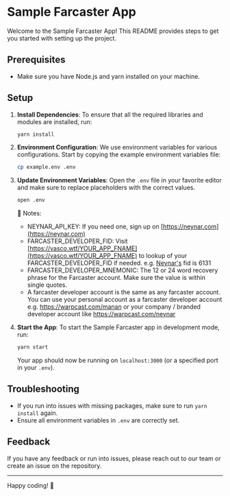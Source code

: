 # Sample Farcaster App

Welcome to the Sample Farcaster App! This README provides steps to get you started with setting up the project.

## Prerequisites

- Make sure you have Node.js and yarn installed on your machine.

## Setup

1. **Install Dependencies**: 
    To ensure that all the required libraries and modules are installed, run:
    ```bash
    yarn install
    ```

2. **Environment Configuration**:
    We use environment variables for various configurations. Start by copying the example environment variables file:
    ```bash
    cp example.env .env
    ```

3. **Update Environment Variables**: 
    Open the `.env` file in your favorite editor and make sure to replace placeholders with the correct values.
    ```bash
    open .env
    ```
    🔔 Notes: 

    - NEYNAR_API_KEY: If you need one, sign up on [https://neynar.com](https://neynar.com)
    - FARCASTER_DEVELOPER_FID: Visit [https://vasco.wtf/YOUR_APP_FNAME](https://vasco.wtf/YOUR_APP_FNAME) to lookup of your FARCASTER_DEVELOPER_FID if needed. e.g. [Neynar's](https://vasco.wtf/neynar) fid is 6131
    - FARCASTER_DEVELOPER_MNEMONIC: The 12 or 24 word recovery phrase for the Farcaster account. Make sure the value is within single quotes. 
    - A farcaster developer account is the same as any farcaster account. You can use your personal account as a farcaster developer account e.g. https://warpcast.com/manan or your company / branded developer account like https://warpcast.com/neynar

4. **Start the App**:
    To start the Sample Farcaster app in development mode, run:
    ```bash
    yarn start
    ```

    Your app should now be running on `localhost:3000` (or a specified port in your `.env`).

## Troubleshooting

- If you run into issues with missing packages, make sure to run `yarn install` again.
- Ensure all environment variables in `.env` are correctly set.

## Feedback

If you have any feedback or run into issues, please reach out to our team or create an issue on the repository.

---

Happy coding! 🚀
